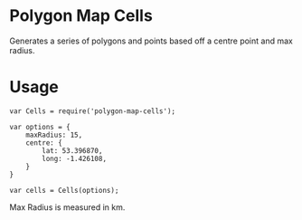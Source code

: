 # Polygon Map Cells

Generates a series of polygons and points based off a centre point and max radius.

# Usage

```
var Cells = require('polygon-map-cells');

var options = {
    maxRadius: 15,
    centre: {
        lat: 53.396870,
        long: -1.426108,
    }
}

var cells = Cells(options);
```

Max Radius is measured in km.
